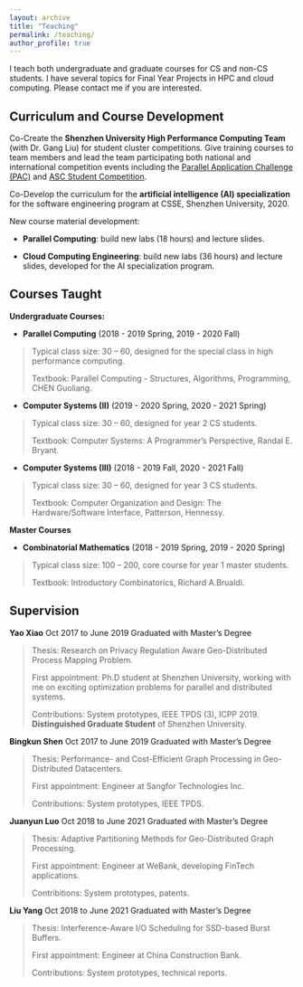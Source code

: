 ```yaml
---
layout: archive
title: "Teaching"
permalink: /teaching/
author_profile: true
---
```


I teach both undergraduate and graduate courses for CS and non-CS students. I have several topics for Final Year Projects in HPC and cloud computing. Please contact me if you are interested.

Curriculum and Course Development
---

Co-Create the **Shenzhen University High Performance Computing Team** (with Dr. Gang Liu) for student
cluster competitions. Give training courses to team members and lead the team participating both
national and international competition events including the [Parallel Application Challenge (PAC)](http://www.pac-hpc.com/index.php) and
[ASC Student Competition](http://www.asc-events.net/).

Co-Develop the curriculum for the **artificial intelligence (AI) specialization** for the software engineering
program at CSSE, Shenzhen University, 2020.

New course material development:

* **Parallel Computing**: build new labs (18 hours) and lecture slides.

* **Cloud Computing Engineering**: build new labs (36 hours) and lecture slides, developed for the AI
specialization program.

Courses Taught
---

**Undergraduate Courses:**

* **Parallel Computing** (2018 - 2019 Spring, 2019 - 2020 Fall)
> Typical class size: 30 – 60, designed for the special class in high performance computing.
>
> Textbook: Parallel Computing - Structures, Algorithms, Programming, CHEN Guoliang.

* **Computer Systems (II)** (2019 - 2020 Spring, 2020 - 2021 Spring)
> Typical class size: 30 – 60, designed for year 2 CS students.
> 
> Textbook: Computer Systems: A Programmer’s Perspective, Randal E. Bryant.

* **Computer Systems (III)** (2018 - 2019 Fall, 2020 - 2021 Fall)
> Typical class size: 30 – 60, designed for year 3 CS students.
> 
> Textbook: Computer Organization and Design: The Hardware/Software Interface, Patterson, Hennessy.

**Master Courses**

* **Combinatorial Mathematics** (2018 - 2019 Spring, 2019 - 2020 Spring)
> Typical class size: 100 – 200, core course for year 1 master students.
> 
> Textbook: Introductory Combinatorics, Richard A.Brualdi.

Supervision
---

**Yao Xiao** Oct 2017 to June 2019
Graduated with Master’s Degree
>Thesis: Research on Privacy Regulation Aware Geo-Distributed Process Mapping Problem. 
>
>First appointment: Ph.D student at Shenzhen University, working with me on exciting optimization problems for parallel and distributed systems. 
>
>Contributions: System prototypes, IEEE TPDS (3), ICPP 2019. **Distinguished Graduate Student** of Shenzhen University.

**Bingkun Shen** Oct 2017 to June 2019
Graduated with Master’s Degree
>Thesis: Performance- and Cost-Efficient Graph Processing in Geo-Distributed Datacenters. 
>
>First appointment: Engineer at Sangfor Technologies Inc.
>
>Contributions: System prototypes, IEEE TPDS.

**Juanyun Luo** Oct 2018 to June 2021
Graduated with Master’s Degree
>Thesis: Adaptive Partitioning Methods for Geo-Distributed Graph Processing. 
>
>First appointment: Engineer at WeBank, developing FinTech applications. 
>
>Contribitions: System prototypes, patents.

**Liu Yang** Oct 2018 to June 2021
Graduated with Master’s Degree
>Thesis: Interference-Aware I/O Scheduling for SSD-based Burst Buffers. 
>
>First appointment: Engineer at China Construction Bank.
>
>Contributions: System prototypes, technical reports.

<!--
Advised Student Honors
---
Ms. Jiexin Chen and Mr. Jiarong Zhong won **Honorable Mention** in the Interdisciplinary Contest in
Modeling (ICM) in 2020.

Mr. Yao Xiao is awarded the **Distinguished Graduate Student** of Shenzhen university in 2019. (10 out of
112)

The SZU-HPC Team won **3rd prize** in the Optimization track of the Parallel Application Challenge (PAC)
2017 and 2018.
-->


